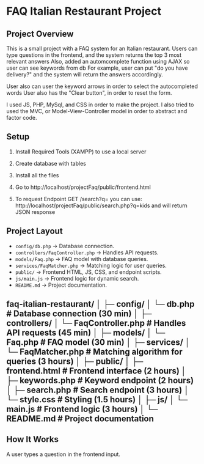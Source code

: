 # FAQ Italian Restaurant Project

## Project Overview
This is a small project with a FAQ system for an Italian restaurant. Users can type questions in the frontend, and the system returns the top 3 most relevant answers
Also, added an automcomplete function using AJAX so user can see keywords from db
For example, user can put "do you have delivery?" and the system will return the answers accordingly. 

User also can user the keyword arrows in order to select the autocompleted words
User also has the "Clear button", in order to reset the form.

I used JS, PHP, MySql, and CSS in order to make the project.
I also tried to used the MVC, or Model-View-Controller model in order to abstract and factor code.

## Setup
1. Install Required Tools (XAMPP) to use a local server
2. Create database with tables
3. Install all the files
4. Go to http://localhost/projectFaq/public/frontend.html

5. To request Endpoint GET /search?q= you can use: http://localhost/projectFaq/public/search.php?q=kids and will return JSON response
   


## Project Layout

- `config/db.php` → Database connection.
- `controllers/FaqController.php` → Handles API requests.
- `models/Faq.php` → FAQ model with database queries.
- `services/FaqMatcher.php` → Matching logic for user queries.
- `public/` → Frontend HTML, JS, CSS, and endpoint scripts.
- `js/main.js` → Frontend logic for dynamic search.
- `README.md` → Project documentation.


faq-italian-restaurant/
│
├─ config/
│   └─ db.php               # Database connection (30 min)
│
├─ controllers/
│   └─ FaqController.php    # Handles API requests (45 min)
│
├─ models/
│   └─ Faq.php               # FAQ model (30 min)
│
├─ services/
│   └─ FaqMatcher.php       # Matching algorithm for queries (3 hours)
│
├─ public/
│   ├─ frontend.html         # Frontend interface (2 hours)
│   ├─ keywords.php          # Keyword endpoint (2 hours)
│   ├─ search.php            # Search endpoint (3 hours)
│   └─ style.css             # Styling (1.5 hours)
│
├─ js/
│   └─ main.js               # Frontend logic (3 hours)
│
└─ README.md                 # Project documentation
---

## How It Works

A user types a question in the frontend input.
 


